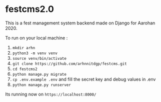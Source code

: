 # festcms2.0

This is a fest management system backend made on Django for Aarohan 2020. 

To run on your local machine :

1. `mkdir arhn`
2. `python3 -m venv venv`
3. `source venv/bin/activate`
4. `git clone https://github.com/arhnnitdgp/festcms.git`
5. `cd festcms2`
6. `python manage.py migrate`
7. `cp .env.example .env` and fill the secret key and debug values in .env
8. `python manage.py runserver`

Its running now on `https://localhost:8000/`
